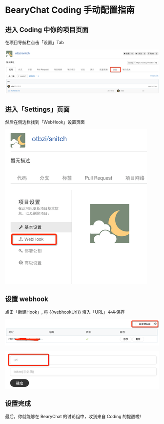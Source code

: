# BearyChat Coding 手动配置指南

## 进入 Coding 中你的项目页面

在项目导航栏点击「设置」Tab

![](/images/tutorial/coding_settings.png)

## 进入「Settings」页面

然后在侧边栏找到「WebHook」设置页面

![](/images/tutorial/coding_webhook.png)

## 设置 webhook

点击「新建Hook」, 将 {{webhookUrl}} 填入「URL」中并保存

![](/images/tutorial/coding_add_webhook.png)

![](/images/tutorial/coding_webhook_url.png)

## 设置完成

最后，你就能够在 BearyChat 的讨论组中，收到来自 Coding 的提醒啦!

